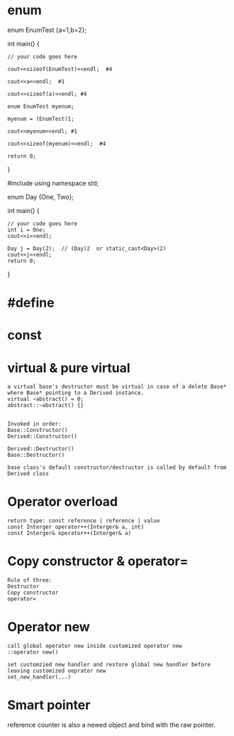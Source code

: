 # enum

enum EnumTest {a=1,b=2};

int main() {

	// your code goes here
  
	cout<<sizeof(EnumTest)<<endl;  #4 
  
	cout<<a<<endl;  #1
  
	cout<<sizeof(a)<<endl; #4 
  
	enum EnumTest myenum;
  
	myenum = (EnumTest)1;
  
	cout<<myenum<<endl; #1
  
	cout<<sizeof(myenum)<<endl;  #4
  
	return 0;
  
}

#include <iostream>
using namespace std;

enum Day {One, Two};

int main() {

	// your code goes here
	int i = One;
	cout<<i<<endl;
	
	Day j = Day(2);  // (Day)2  or static_cast<Day>(2)
	cout<<j<<endl;
	return 0;
}



# #define


# const

# virtual & pure virtual
	a virtual base's destructor must be virtual in case of a delete Base* where Base* pointing to a Derived instance.
	virtual ~abstract() = 0;
	abstract::~abstract() {}
	
	
	Invoked in order:
	Base::Constructor()
	Derived::Constructor()
	
	Derived::Destructor()
	Base::Destructor()
	
	base class's default constructor/destructor is called by default from Derived class

# Operator overload
	return type: const reference | reference | value
	const Interger operator++(Interger& a, int)
	const Interger& operator++(Interger& a)
	
	
# Copy constructor & operator=
	Rule of three:
	Destructor
	Copy constructor
	operator=

# Operator new
	call global operator new inside customized operator new
	::operator new()
	
	set customzied new handler and restore global new handler before leaving customized oeprator new
	set_new_handler(...)


# Smart pointer
  reference counter is also a newed object and bind with the raw pointer.
